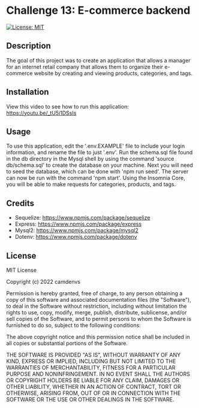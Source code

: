 # Challenge 13: E-commerce backend
[![License: MIT](https://img.shields.io/badge/License-MIT-yellow.svg)](https://opensource.org/licenses/MIT)
## Description 
The goal of this project was to create an application that allows a manager for an internet retail company that allows them to organize their e-commerce website by creating and viewing products, categories, and tags.

## Installation
View this video to see how to run this application: https://youtu.be/_tU5i1DSsIs

## Usage
To use this application, edit the '.env.EXAMPLE' file to include your login information, and rename the file to just '.env'. Run the schema.sql file found in the db directory in the Mysql shell by using the command 'source db/schema.sql' to create the database on your machine. Next you will need to seed the database, which can be done with 'npm run seed'. The server can now be run with the command 'npm start'. Using the Insomnia Core, you will be able to make requests for categories, products, and tags.

## Credits
- Sequelize: https://www.npmjs.com/package/sequelize 
- Express: https://www.npmjs.com/package/express
- Mysql2: https://www.npmjs.com/package/mysql2 
- Dotenv: https://www.npmjs.com/package/dotenv 

## License
MIT License

Copyright (c) 2022 camdenvs

Permission is hereby granted, free of charge, to any person obtaining a copy
of this software and associated documentation files (the "Software"), to deal
in the Software without restriction, including without limitation the rights
to use, copy, modify, merge, publish, distribute, sublicense, and/or sell
copies of the Software, and to permit persons to whom the Software is
furnished to do so, subject to the following conditions:

The above copyright notice and this permission notice shall be included in all
copies or substantial portions of the Software.

THE SOFTWARE IS PROVIDED "AS IS", WITHOUT WARRANTY OF ANY KIND, EXPRESS OR
IMPLIED, INCLUDING BUT NOT LIMITED TO THE WARRANTIES OF MERCHANTABILITY,
FITNESS FOR A PARTICULAR PURPOSE AND NONINFRINGEMENT. IN NO EVENT SHALL THE
AUTHORS OR COPYRIGHT HOLDERS BE LIABLE FOR ANY CLAIM, DAMAGES OR OTHER
LIABILITY, WHETHER IN AN ACTION OF CONTRACT, TORT OR OTHERWISE, ARISING FROM,
OUT OF OR IN CONNECTION WITH THE SOFTWARE OR THE USE OR OTHER DEALINGS IN THE
SOFTWARE.
